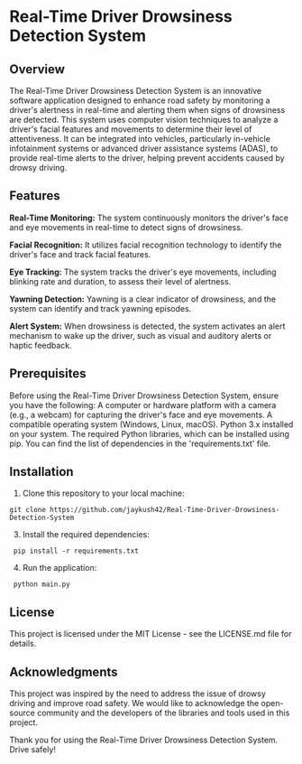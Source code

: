 # **Real-Time Driver Drowsiness Detection System**

## Overview
The Real-Time Driver Drowsiness Detection System is an innovative software application designed to enhance road safety by monitoring a driver's alertness in real-time and alerting them when signs of drowsiness are detected. This system uses computer vision techniques to analyze a driver's facial features and movements to determine their level of attentiveness. It can be integrated into vehicles, particularly in-vehicle infotainment systems or advanced driver assistance systems (ADAS), to provide real-time alerts to the driver, helping prevent accidents caused by drowsy driving.

## Features
**Real-Time Monitoring:** The system continuously monitors the driver's face and eye movements in real-time to detect signs of drowsiness.

**Facial Recognition:** It utilizes facial recognition technology to identify the driver's face and track facial features.

**Eye Tracking:** The system tracks the driver's eye movements, including blinking rate and duration, to assess their level of alertness.

**Yawning Detection:** Yawning is a clear indicator of drowsiness, and the system can identify and track yawning episodes.

**Alert System:** When drowsiness is detected, the system activates an alert mechanism to wake up the driver, such as visual and auditory alerts or haptic feedback.


## Prerequisites
Before using the Real-Time Driver Drowsiness Detection System, ensure you have the following:
A computer or hardware platform with a camera (e.g., a webcam) for capturing the driver's face and eye movements.
A compatible operating system (Windows, Linux, macOS).
Python 3.x installed on your system.
The required Python libraries, which can be installed using pip. You can find the list of dependencies in the 'requirements.txt' file.

## Installation
1. Clone this repository to your local machine:
```
git clone https://github.com/jaykush42/Real-Time-Driver-Drowsiness-Detection-System
```

3. Install the required dependencies:
```
 pip install -r requirements.txt
```

4. Run the application:
```
 python main.py 
```

## License
This project is licensed under the MIT License - see the LICENSE.md file for details.

## Acknowledgments
This project was inspired by the need to address the issue of drowsy driving and improve road safety. We would like to acknowledge the open-source community and the developers of the libraries and tools used in this project.

Thank you for using the Real-Time Driver Drowsiness Detection System. Drive safely!
